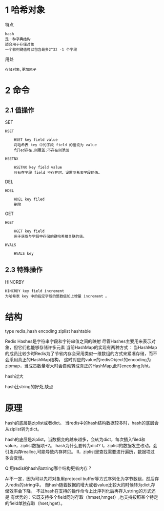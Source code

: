
# 1 哈希对象

特点

    hash
    是一种字典结构
    适合用于存储对象
    一个散列键值可以包含最多2^32 -1 个字段

用处

    存储对象,更加原子


# 2 命令

## 2.1 值操作

SET

    HSET
    
        HSET key field value 
        将哈希表 key 中的字段 field 的值设为 value
        filed存在,则覆盖;不存在则添加
    
    HSETNX
        
        HSETNX key field value 
        只有在字段 field 不存在时，设置哈希表字段的值。

DEL
    
    HDEL 
    
        HDEL key filed
        删除
        
GET    
            
    HGET
        
        HGET key field 
        用于获取与字段中存储的键哈希相关联的值。   
    
    HVALS 
    
        HVALS key 

## 2.3 特殊操作



HINCRBY
    
    HINCRBY key field increment 
    为哈希表 key 中的指定字段的整数值加上增量 increment 。


# 结构

type
redis_hash
encoding
ziplist hashtable


Redis Hashes是字符串字段和字符串值之间的映射
尽管Hashes主要用来表示对象，但它们也能够存储许多元素
当前HashMap的实现有两种方式：
当HashMap的成员比较少时Redis为了节省内存会采用类似一维数组的方式来紧凑存储，而不会采用真正的HashMap结构，
这时对应的value的redisObject的encoding为zipmap，当成员数量增大时会自动转成真正的HashMap,此时encoding为ht。



hash过大


hash比string的好处,缺点

# 原理

hash的底层是ziplist或者dict。
当redis中的hash结构数据较多时，hash的底层会从ziplist转为dict。


hash的底层是ziplist，当数据变的越来越多，会转为dict，每次插入filed和value，ziplist数据项+2。
hash为什么要转为dict?
Ⅰ，ziplist的数据发生改动，会引发内存realloc,可能导致内存拷贝。
Ⅱ，ziplist里查找需要进行遍历，数据项过多会变慢。



Q:用redis的hash和string哪个结构更省内存？

A:不一定，因为可以先将对象用protocol buffer等方式序列化为字节数组，然后存入redis的string中。
而hash随着数据的增大或者value比较大的时候转为dict,存储效率会下降，
不过hash在支持的操作命令上比序列化后再存入string的方式还是
有优势的：它既支持多个field同时存取（hmset,hmget）,也支持按照某个特定的field单独存取（hset,hget）。